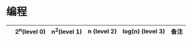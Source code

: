 # 编程

| | 2<sup>n</sup>(level 0) | n<sup>2</sup>(level 1) | n (level 2) | log(n) (level 3) | 备注 |
| -- | -- | -- | -- | -- | -- | 
